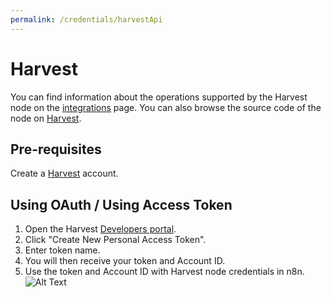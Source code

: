 ```yaml
---
permalink: /credentials/harvestApi
---
```



# Harvest
You can find information about the operations supported by the Harvest node on the [integrations](https://n8n.io/integrations/n8n-nodes-base.harvest) page. You can also browse the source code of the node on [Harvest](https://github.com/n8n-io/n8n/tree/master/packages/nodes-base/nodes/Harvest).

## Pre-requisites

Create a [Harvest](https://www.getharvest.com/) account.

## Using OAuth / Using Access Token
1. Open the Harvest [Developers portal](https://id.getharvest.com/developers).
2. Click "Create New Personal Access Token".
3. Enter token name.
4. You will then receive your token and Account ID.
5. Use the token and Account ID with Harvest node credentials in n8n.
![Alt Text](https://i.imgur.com/LZW8CNX.gif)



